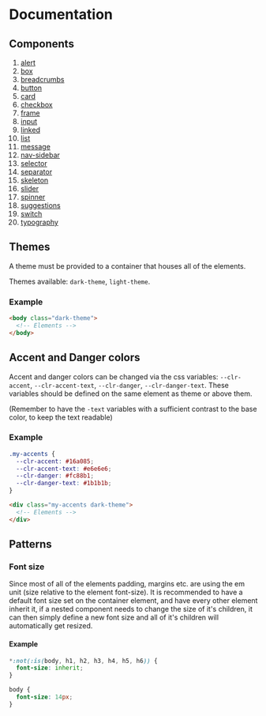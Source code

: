 # Documentation

## Components

1. [alert](./components/alert.md)
2. [box](./components/box.md)
3. [breadcrumbs](./components/breadcrumbs.md)
4. [button](./components/button.md)
5. [card](./components/card.md)
6. [checkbox](./components/checkbox.md)
7. [frame](./components/frame.md)
8. [input](./components/input.md)
9. [linked](./components/linked.md)
10. [list](./components/list.md)
11. [message](./components/message.md)
12. [nav-sidebar](./components/nav-sidebar.md)
13. [selector](./components/selector.md)
14. [separator](./components/separator.md)
15. [skeleton](./components/skeleton.md)
16. [slider](./components/slider.md)
17. [spinner](./components/spinner.md)
18. [suggestions](./components/suggestions.md)
19. [switch](./components/switch.md)
20. [typography](./components/typography.md)

## Themes

A theme must be provided to a container that houses all of the elements.

Themes available: `dark-theme`, `light-theme`.

### Example

```html
<body class="dark-theme">
  <!-- Elements -->
</body>
```

## Accent and Danger colors

Accent and danger colors can be changed via the css variables: `--clr-accent`, `--clr-accent-text`, `--clr-danger`, `--clr-danger-text`. These variables should be defined on the same element as theme or above them.

(Remember to have the `-text` variables with a sufficient contrast to the base color, to keep the text readable)

### Example

```css
.my-accents {
  --clr-accent: #16a085;
  --clr-accent-text: #e6e6e6;
  --clr-danger: #fc88b1;
  --clr-danger-text: #1b1b1b;
}
```

```html
<div class="my-accents dark-theme">
  <!-- Elements -->
</div>
```

## Patterns

### Font size

Since most of all of the elements padding, margins etc. are using the em unit (size relative to the element font-size). It is recommended to have a default font size set on the container element, and have every other element inherit it, if a nested component needs to change the size of it's children, it can then simply define a new font size and all of it's children will automatically get resized.

#### Example

```css
*:not(:is(body, h1, h2, h3, h4, h5, h6)) {
  font-size: inherit;
}

body {
  font-size: 14px;
}
```
